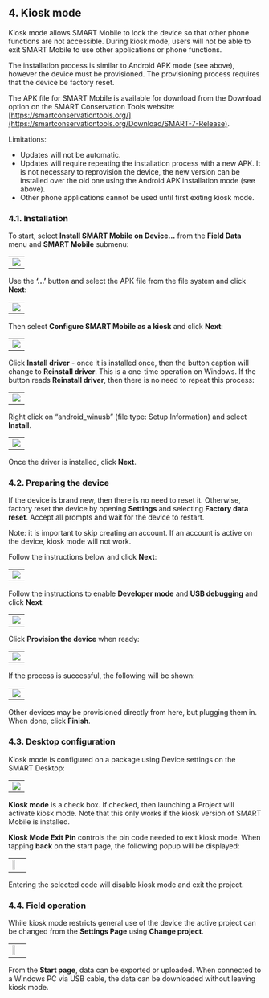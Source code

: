 ## 4. Kiosk mode
Kiosk mode allows SMART Mobile to lock the device so that other phone functions are not accessible. During kiosk mode, users will not be able to exit SMART Mobile to use other applications or phone functions.

The installation process is similar to Android APK mode (see above), however the device must be provisioned. The provisioning process requires that the device be factory reset. 

The APK file for SMART Mobile is available for download from the Download option on the SMART Conservation Tools website: [https://smartconservationtools.org/](https://smartconservationtools.org/Download/SMART-7-Release). 

Limitations:
* Updates will not be automatic. 
* Updates will require repeating the installation process with a new APK. It is not necessary to reprovision the device, the new version can be installed over the old one using the Android APK installation mode (see above).
* Other phone applications cannot be used until first exiting kiosk mode.

### 4.1. Installation
To start, select **Install SMART Mobile on Device…** from the **Field Data** menu and **SMART Mobile** submenu:
<table>
<tr>
<td><img src="{{ site.baseurl }}/assets/smart/image82.png" /></td>
</tr>
</table>

Use the **‘...’** button and select the APK file from the file system and click **Next**:
<table>
<tr>
<td><img src="{{ site.baseurl }}/assets/smart/image102.png" /></td>
</tr>
</table>

Then select **Configure SMART Mobile as a kiosk** and click **Next**:
<table>
<tr>
<td><img src="{{ site.baseurl }}/assets/smart/image228.png" /></td>
</tr>
</table>

Click **Install driver** - once it is installed once, then the button caption will change to **Reinstall driver**. This is a one-time operation on Windows. If the button reads **Reinstall driver**, then there is no need to repeat this process:
<table>
<tr>
<td><img src="{{ site.baseurl }}/assets/smart/image17.png" /></td>
</tr>
</table>

Right click on “android_winusb” (file type: Setup Information) and select **Install**.
<table>
<tr>
<td><img src="{{ site.baseurl }}/assets/smart/image36.png" /></td>
</tr>
</table>

Once the driver is installed, click **Next**.
### 4.2. Preparing the device

If the device is brand new, then there is no need to reset it. Otherwise, factory reset the device by opening **Settings** and selecting **Factory data reset**. Accept all prompts and wait for the device to restart.

Note: it is important to skip creating an account. If an account is active on the device, kiosk mode will not work.

Follow the instructions below and click **Next**:
<table>
<tr>
<td><img src="{{ site.baseurl }}/assets/smart/image241.png" /></td>
</tr>
</table>

Follow the instructions to enable **Developer mode** and **USB debugging** and click **Next**:
<table>
<tr>
<td><img src="{{ site.baseurl }}/assets/smart/image257.png" /></td>
</tr>
</table>

Click **Provision the device** when ready:
<table>
<tr>
<td><img src="{{ site.baseurl }}/assets/smart/image2.png" /></td>
</tr>
</table>

If the process is successful, the following will be shown:
<table>
<tr>
<td><img src="{{ site.baseurl }}/assets/smart/image49.png" /></td>
</tr>
</table>

Other devices may be provisioned directly from here, but plugging them in. When done, click **Finish**.

### 4.3. Desktop configuration
Kiosk mode is configured on a package using Device settings on the SMART Desktop:
<table>
<tr>
<td><img src="{{ site.baseurl }}/assets/smart/image131.png" /></td>
</tr>
</table>

**Kiosk mode** is a check box. If checked, then launching a Project will activate kiosk mode. Note that this only works if the kiosk version of SMART Mobile is installed.

**Kiosk Mode Exit Pin** controls the pin code needed to exit kiosk mode. When tapping **back** on the start page, the following popup will be displayed:
<table>
<tr>
<td><img width="50%" src="{{ site.baseurl }}/assets/smart/image130.png" /></td>
</tr>
</table>

Entering the selected code will disable kiosk mode and exit the project.

### 4.4. Field operation
While kiosk mode restricts general use of the device the active project can be changed from the **Settings Page** using **Change project**.
<table>
<tr>
<td><img width="50%" src="{{ site.baseurl }}/assets/smart/image13.png" /></td>
</tr>
</table>

From the **Start page**, data can be exported or uploaded. When connected to a Windows PC via USB cable, the data can be downloaded without leaving kiosk mode.
